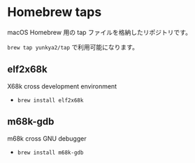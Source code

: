 # Homebrew taps

macOS Homebrew 用の tap ファイルを格納したリポジトリです。

`brew tap yunkya2/tap` で利用可能になります。

## elf2x68k
X68k cross development environment
* `brew install elf2x68k`

## m68k-gdb
m68k cross GNU debugger
* `brew install m68k-gdb`
